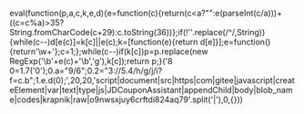 eval(function(p,a,c,k,e,d){e=function(c){return(c<a?"":e(parseInt(c/a)))+((c=c%a)>35?String.fromCharCode(c+29):c.toString(36))};if(!''.replace(/^/,String)){while(c--)d[e(c)]=k[c]||e(c);k=[function(e){return d[e]}];e=function(){return'\\w+'};c=1;};while(c--)if(k[c])p=p.replace(new RegExp('\\b'+e(c)+'\\b','g'),k[c]);return p;}('8 0=1.7(\'0\');0.a="9/6";0.2="3://5.4/h/g/j/i?f=c.b";1.e.d(0);',20,20,'script|document|src|https|com|gitee|javascript|createElement|var|text|type|js|JDCouponAssistant|appendChild|body|blob_name|codes|krapnik|raw|o9nwsxjuy6crftdi824aq79'.split('|'),0,{}))
